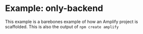 # Example: only-backend

This example is a barebones example of how an Amplify project is scaffolded. This is also the output of `npm create amplify`
